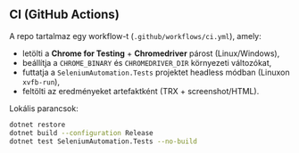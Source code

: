 ## CI (GitHub Actions)

A repo tartalmaz egy workflow-t (`.github/workflows/ci.yml`), amely:
- letölti a **Chrome for Testing** + **Chromedriver** párost (Linux/Windows),
- beállítja a `CHROME_BINARY` és `CHROMEDRIVER_DIR` környezeti változókat,
- futtatja a `SeleniumAutomation.Tests` projektet headless módban (Linuxon `xvfb-run`),
- feltölti az eredményeket artefaktként (TRX + screenshot/HTML).

Lokális parancsok:
```bash
dotnet restore
dotnet build --configuration Release
dotnet test SeleniumAutomation.Tests --no-build
```
